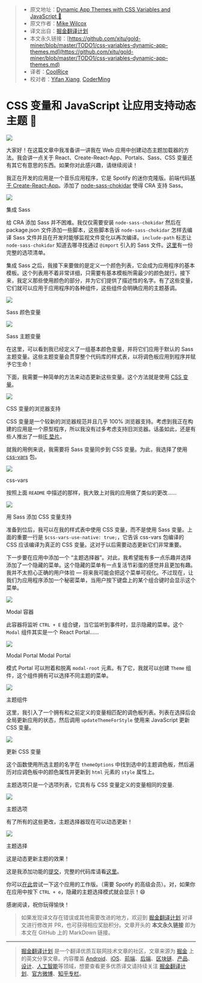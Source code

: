 > * 原文地址：[Dynamic App Themes with CSS Variables and JavaScript 🎨](https://itnext.io/css-variables-dynamic-app-themes-86c0db61cbbb)
> * 原文作者：[Mike Wilcox](https://itnext.io/@mjw56?source=post_header_lockup)
> * 译文出自：[掘金翻译计划](https://github.com/xitu/gold-miner)
> * 本文永久链接：[https://github.com/xitu/gold-miner/blob/master/TODO1/css-variables-dynamic-app-themes.md](https://github.com/xitu/gold-miner/blob/master/TODO1/css-variables-dynamic-app-themes.md)
> * 译者：[CoolRice](https://github.com/CoolRice)
> * 校对者：[Yifan Xiang](https://github.com/diliburong), [CoderMing](https://github.com/CoderMing)

# CSS 变量和 JavaScript 让应用支持动态主题 🎨

![](https://cdn-images-1.medium.com/max/1000/1*tZ4wAfvhrQpuzvM-pZkkmg.jpeg)

大家好！在这篇文章中我准备讲一讲我在 Web 应用中创建动态主题加载器的方法。我会讲一点关于 React、Create-React-App、Portals、Sass、CSS 变量还有其它有意思的东西。如果你对此感兴趣，请继续阅读！

我正在开发的应用是一个音乐应用程序，它是 Spotify 的迷你克隆版。前端代码[基于 Create-React-App](https://reactjs.org/docs/create-a-new-react-app.html#create-react-app)。添加了 [node-sass-chokidar](https://github.com/michaelwayman/node-sass-chokidar) 使得 CRA 支持 Sass。

![](https://cdn-images-1.medium.com/max/800/1*eONilVt2-KF6bpIu9OxhzQ.png)

集成 Sass

给 CRA 添加 Sass 并不困难。我仅仅需要安装 `node-sass-chokidar` 然后在 package.json 文件添加一些脚本，这些脚本告诉 `node-sass-chokidar` 怎样去编译 Sass 文件并且在开发时能够监视文件变化以再次编译。`include-path` 标志让 `node-sass-chokidar` 知道去哪寻找通过 `@import` 引入的 Sass 文件。[这里](https://github.com/michaelwayman/node-sass-chokidar#options)有一份完整的选项清单。

集成 Sass 之后，我接下来要做的是定义一个颜色列表，它会成为应用程序的基本模板。这个列表用不着非常详细，只需要有基本模板所需最少的颜色就行。接下来，我定义那些使用颜色的部分，并为它们提供了描述性的名字。有了这些变量，它们就可以应用于应用程序的各种组件，这些组件会明确应用的主题基调。

![](https://cdn-images-1.medium.com/max/800/1*4J5_zY1pkslb8GWLgpVdmA.png)

Sass 颜色变量

![](https://cdn-images-1.medium.com/max/800/1*bBXgZI-3qWHiW2k8IeoJhA.png)

Sass 主题变量

在这里，可以看到我已经定义了一组基本颜色变量，并将它们应用于默认的 Sass 主题变量。这些主题变量会贯穿整个代码库的样式表，以将调色板应用到程序并赋予它生命！

下面，我需要一种简单的方法来动态更新这些变量。这个方法就是使用 [CSS 变量](https://developer.mozilla.org/en-US/docs/Web/CSS/Using_CSS_variables)。

![](https://cdn-images-1.medium.com/max/800/1*SgLF0GFzpFXgPZZrZkbgQg.png)

CSS 变量的浏览器支持

CSS 变量是一个较新的浏览器规范并且几乎 100% 浏览器支持。考虑到我正在构建的应用是一个原型程序，所以我没有过多考虑支持旧浏览器。话虽如此，还是有些人推出了一些[IE 垫片](https://github.com/luwes/css-var-shim)。

就我的用例来说，我需要将 Sass 变量同步到 CSS 变量。为此，我选择了使用 [css-vars](https://github.com/malyw/css-vars) 包。

![](https://cdn-images-1.medium.com/max/800/1*--j_jmZ8p1-2awwqDQleVw.png)

css-vars

按照上面 `README` 中描述的那样，我大致上对我的应用做了类似的更改……

![](https://cdn-images-1.medium.com/max/800/1*IzkhVzxv991uNSMBBYK1Yg.png)

用 Sass 添加 CSS 变量支持

准备到位后，我可以在我的样式表中使用 CSS 变量，而不是使用 Sass 变量。上面的重要一行是 `$css-vars-use-native: true;`，它告诉 css-vars 包编译的 CSS 应该编译为真正的 CSS 变量。这对于以后需要动态更新它们非常重要。

下一步要在应用中添加一个 “主题选择器”。对此，我希望能有多一点乐趣并选择添加了一个隐藏的菜单。这个隐藏的菜单有一点复活节彩蛋的感觉并且更加有趣。我并不太担心正确的用户体验 — 将来我可能会把这个菜单可视化。不过现在，让我们为应用程序添加一个秘密菜单，当用户按下键盘上的某个组合键时会显示这个菜单。

![](https://cdn-images-1.medium.com/max/800/1*0z13r6yik2WcRMiNoWHl8g.png)

Modal 容器

此容器将监听 `CTRL + E` 组合键，当它监听到事件时，显示隐藏的菜单。这个 `Modal` 组件其实是一个 React Portal……

![](https://cdn-images-1.medium.com/max/800/1*D3xwDmwtLh7xtP1hRyldGw.png)

Modal Portal
Modal Portal

模式 Portal 可以附着和脱离 `modal-root` 元素。有了它，我就可以创建 `Theme` 组件，这个组件拥有可以选择不同主题的菜单。

![](https://cdn-images-1.medium.com/max/800/1*eozcDZ0mLiymtSeRlsxDLQ.png)

主题组件

这里，我引入了一个拥有和之前定义的变量相匹配的调色板列表。列表在选择后会全局更新应用的状态，然后调用 `updateThemeForStyle` 使用来 JavaScript 更新 CSS 变量。

![](https://cdn-images-1.medium.com/max/800/1*DZ7v0KtJ41HtF7dvhEz0fQ.png)

更新 CSS 变量

这个函数使用所选主题的名字在 `themeOptions` 中找到选中的主题调色板，然后遍历对应调色板中的颜色属性并更新到 `html` 元素的 `style` 属性上。

主题选项只是一个选项列表，它具有与 CSS 变量定义的变量相同的变量.

![](https://cdn-images-1.medium.com/max/800/1*-FaRopFYzpFdf7bjX7Xv8g.png)

主题选项

有了所有的这些更改，主题选择器现在可以动态更新！

![](https://cdn-images-1.medium.com/max/800/1*crV1ujG7TsYXjB3LRbgGdw.gif)

主题选择

这是动态更新主题的效果！

这是我添加功能的[提交](https://github.com/mjw56/wavves/commit/7fd2210c69617c33c4244d4755f1d33770d3c57d)，完整的代码库请看[这里](https://github.com/mjw56/wavves)。

你可以[在此](https://wavves-amcsxyspgk.now.sh/)尝试一下这个应用的工作版。（需要 Spotify 的高级会员）。对，如果你在应用中按下 `CTRL + e`，隐藏的主题选择模式就会显示！😄

感谢阅读，祝你玩得愉快！

> 如果发现译文存在错误或其他需要改进的地方，欢迎到 [掘金翻译计划](https://github.com/xitu/gold-miner) 对译文进行修改并 PR，也可获得相应奖励积分。文章开头的 **本文永久链接** 即为本文在 GitHub 上的 MarkDown 链接。


---

> [掘金翻译计划](https://github.com/xitu/gold-miner) 是一个翻译优质互联网技术文章的社区，文章来源为 [掘金](https://juejin.im) 上的英文分享文章。内容覆盖 [Android](https://github.com/xitu/gold-miner#android)、[iOS](https://github.com/xitu/gold-miner#ios)、[前端](https://github.com/xitu/gold-miner#前端)、[后端](https://github.com/xitu/gold-miner#后端)、[区块链](https://github.com/xitu/gold-miner#区块链)、[产品](https://github.com/xitu/gold-miner#产品)、[设计](https://github.com/xitu/gold-miner#设计)、[人工智能](https://github.com/xitu/gold-miner#人工智能)等领域，想要查看更多优质译文请持续关注 [掘金翻译计划](https://github.com/xitu/gold-miner)、[官方微博](http://weibo.com/juejinfanyi)、[知乎专栏](https://zhuanlan.zhihu.com/juejinfanyi)。
